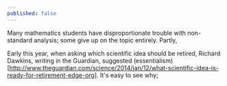 ```yaml
---
published: false
---
```


Many mathematics students have disproportionate trouble with non-standard analysis; some give up on the topic entirely. Partly, 

Early this year, when asking which scientific idea should be retired, Richard Dawkins, writing in the Guardian, suggested (essentialism)[http://www.theguardian.com/science/2014/jan/12/what-scientific-idea-is-ready-for-retirement-edge-org]. It's easy to see why;